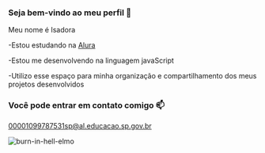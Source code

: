 ### Seja bem-vindo ao meu perfil 🤎

Meu nome é Isadora 

-Estou estudando na [Alura](https://www.alura.com.br)

-Estou me desenvolvendo na linguagem javaScript

-Utilizo esse espaço para minha organização e compartilhamento dos meus projetos desenvolvidos

### Você pode entrar em contato comigo 📫

00001099787531sp@al.educacao.sp.gov.br

![burn-in-hell-elmo](https://github.com/3Bisadora/3Bisadora-/assets/170745560/b09eac0e-b386-417f-921e-958f3efd2600)


